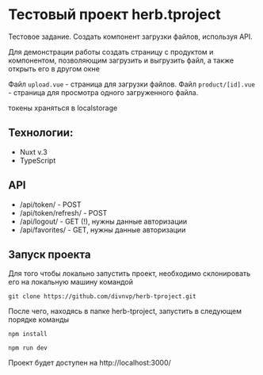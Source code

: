# Тестовый проект herb.tproject

Тестовое задание.
Создать компонент загрузки файлов, используя API.

Для демонстрации работы создать страницу с продуктом и компонентом, позволяющим загрузить и выгрузить файл, а также открыть его в другом окне

Файл `upload.vue` - страница для загрузки файлов.
Файл `product/[id].vue` - страница для просмотра одного загруженного файла.


токены храняться в localstorage

## Технологии:

- Nuxt v.3
- TypeScript

## API

- /api/token/ - POST
- /api/token/refresh/ - POST
- /api/logout/ - GET (!), нужны данные авторизации
- /api/favorites/ - GET, нужны данные авторизации

## Запуск проекта

Для того чтобы локально запустить проект, необходимо склонировать его на локальную машину командой

`git clone https://github.com/divnvp/herb-tproject.git`

После чего, находясь в папке herb-tproject, запустить в следующем порядке команды

`npm install`

`npm run dev`

Проект будет доступен на http://localhost:3000/
